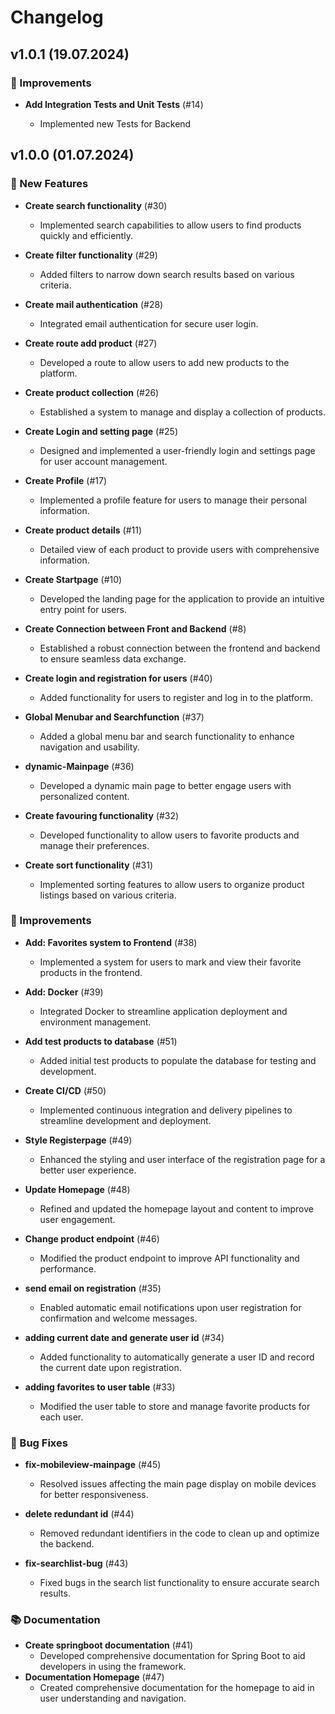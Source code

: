 # Changelog

## v1.0.1 (19.07.2024)

### 🔧 Improvements

- **Add Integration Tests and Unit Tests** (#14)

  - Implemented new Tests for Backend

## v1.0.0 (01.07.2024)

### 🚀 New Features

- **Create search functionality** (#30)

  - Implemented search capabilities to allow users to find products quickly and efficiently.

- **Create filter functionality** (#29)

  - Added filters to narrow down search results based on various criteria.

- **Create mail authentication** (#28)

  - Integrated email authentication for secure user login.

- **Create route add product** (#27)

  - Developed a route to allow users to add new products to the platform.

- **Create product collection** (#26)

  - Established a system to manage and display a collection of products.

- **Create Login and setting page** (#25)

  - Designed and implemented a user-friendly login and settings page for user account management.

- **Create Profile** (#17)

  - Implemented a profile feature for users to manage their personal information.

- **Create product details** (#11)

  - Detailed view of each product to provide users with comprehensive information.

- **Create Startpage** (#10)

  - Developed the landing page for the application to provide an intuitive entry point for users.

- **Create Connection between Front and Backend** (#8)

  - Established a robust connection between the frontend and backend to ensure seamless data exchange.

- **Create login and registration for users** (#40)

  - Added functionality for users to register and log in to the platform.

- **Global Menubar and Searchfunction** (#37)

  - Added a global menu bar and search functionality to enhance navigation and usability.

- **dynamic-Mainpage** (#36)

  - Developed a dynamic main page to better engage users with personalized content.

- **Create favouring functionality** (#32)

  - Developed functionality to allow users to favorite products and manage their preferences.

- **Create sort functionality** (#31)
  - Implemented sorting features to allow users to organize product listings based on various criteria.

### 🔧 Improvements

- **Add: Favorites system to Frontend** (#38)

  - Implemented a system for users to mark and view their favorite products in the frontend.

- **Add: Docker** (#39)

  - Integrated Docker to streamline application deployment and environment management.

- **Add test products to database** (#51)

  - Added initial test products to populate the database for testing and development.

- **Create CI/CD** (#50)

  - Implemented continuous integration and delivery pipelines to streamline development and deployment.

- **Style Registerpage** (#49)

  - Enhanced the styling and user interface of the registration page for a better user experience.

- **Update Homepage** (#48)

  - Refined and updated the homepage layout and content to improve user engagement.

- **Change product endpoint** (#46)

  - Modified the product endpoint to improve API functionality and performance.

- **send email on registration** (#35)

  - Enabled automatic email notifications upon user registration for confirmation and welcome messages.

- **adding current date and generate user id** (#34)

  - Added functionality to automatically generate a user ID and record the current date upon registration.

- **adding favorites to user table** (#33)
  - Modified the user table to store and manage favorite products for each user.

### 🐛 Bug Fixes

- **fix-mobileview-mainpage** (#45)

  - Resolved issues affecting the main page display on mobile devices for better responsiveness.

- **delete redundant id** (#44)

  - Removed redundant identifiers in the code to clean up and optimize the backend.

- **fix-searchlist-bug** (#43)
  - Fixed bugs in the search list functionality to ensure accurate search results.

### 📚 Documentation

- **Create springboot documentation** (#41)
  - Developed comprehensive documentation for Spring Boot to aid developers in using the framework.
- **Documentation Homepage** (#47)
  - Created comprehensive documentation for the homepage to aid in user understanding and navigation.
